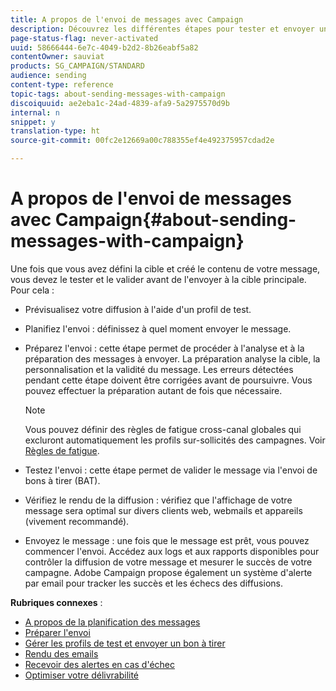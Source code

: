 ```yaml
---
title: A propos de l'envoi de messages avec Campaign
description: Découvrez les différentes étapes pour tester et envoyer un message.
page-status-flag: never-activated
uuid: 58666444-6e7c-4049-b2d2-8b26eabf5a82
contentOwner: sauviat
products: SG_CAMPAIGN/STANDARD
audience: sending
content-type: reference
topic-tags: about-sending-messages-with-campaign
discoiquuid: ae2eba1c-24ad-4839-afa9-5a2975570d9b
internal: n
snippet: y
translation-type: ht
source-git-commit: 00fc2e12669a00c788355ef4e492375957cdad2e

---
```



# A propos de l'envoi de messages avec Campaign{#about-sending-messages-with-campaign}

Une fois que vous avez défini la cible et créé le contenu de votre message, vous devez le tester et le valider avant de l'envoyer à la cible principale. Pour cela :

* Prévisualisez votre diffusion à l'aide d'un profil de test.
* Planifiez l'envoi : définissez à quel moment envoyer le message.
* Préparez l'envoi : cette étape permet de procéder à l'analyse et à la préparation des messages à envoyer. La préparation analyse la cible, la personnalisation et la validité du message. Les erreurs détectées pendant cette étape doivent être corrigées avant de poursuivre. Vous pouvez effectuer la préparation autant de fois que nécessaire.

   >[!NOTE]
   >
   >Vous pouvez définir des règles de fatigue cross-canal globales qui excluront automatiquement les profils sur-sollicités des campagnes. Voir [Règles de fatigue](../../administration/using/fatigue-rules.md).

* Testez l'envoi : cette étape permet de valider le message via l'envoi de bons à tirer (BAT).
* Vérifiez le rendu de la diffusion : vérifiez que l'affichage de votre message sera optimal sur divers clients web, webmails et appareils (vivement recommandé).
* Envoyez le message : une fois que le message est prêt, vous pouvez commencer l'envoi. Accédez aux logs et aux rapports disponibles pour contrôler la diffusion de votre message et mesurer le succès de votre campagne. Adobe Campaign propose également un système d'alerte par email pour tracker les succès et les échecs des diffusions.

**Rubriques connexes** :

* [A propos de la planification des messages](../../sending/using/about-scheduling-messages.md)
* [Préparer l'envoi](../../sending/using/preparing-the-send.md)
* [Gérer les profils de test et envoyer un bon à tirer](../../sending/using/managing-test-profiles-and-sending-proofs.md)
* [Rendu des emails](../../sending/using/email-rendering.md)
* [Recevoir des alertes en cas d'échec](../../sending/using/receiving-alerts-when-failures-happen.md)
* [Optimiser votre délivrabilité](https://docs.campaign.adobe.com/doc/standard/getting_started/fr/ACS_Deliverability.html)

